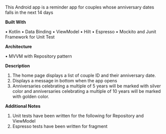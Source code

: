 
This Android app is a reminder app for couples whose anniversary dates falls in the next 14 days

**Built With**

•	Kotlin
•	Data Binding
•	ViewModel
•	Hilt
•	Espresso
•	Mockito and Junit Framework for Unit Test


**Architecture**

•	MVVM with Repository pattern


**Description**

1. The home page displays a list of couple ID and their anniversary date.
2. Displays a message in bottom when the app opens
3. Anniversaries celebrating a multiple of 5 years will be marked with silver color and anniversaries celebrating a multiple of 10 years will be marked with golden color.


**Additional Notes**

1.	Unit tests have been written for the following for Repository and ViewModel
2. Espresso tests have been written for fragment
